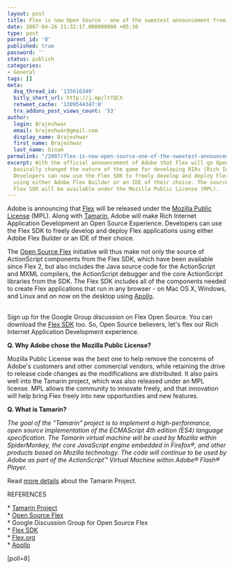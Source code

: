 ```yaml
---
layout: post
title: Flex is now Open Source - one of the sweetest announcement from Adobe
date: 2007-04-26 11:32:17.000000000 +05:30
type: post
parent_id: '0'
published: true
password: ''
status: publish
categories:
- General
tags: []
meta:
  dsq_thread_id: '135616340'
  bitly_short_url: http://j.mp/ltYQCX
  retweet_cache: '1309544347:0'
  trx_addons_post_views_count: '53'
author:
  login: Brajeshwar
  email: brajeshwar@gmail.com
  display_name: Brajeshwar
  first_name: Brajeshwar
  last_name: Oinam
permalink: "/2007/flex-is-now-open-source-one-of-the-sweetest-announcement-from-adobe/"
excerpt: With the official announcement of Adobe that Flex will go Open source have
  basically changed the nature of the game for developing RIAs (Rich Internet Applications).
  Developers can now use the Flex SDK to freely develop and deploy Flex applications
  using either Adobe Flex Builder or an IDE of their choice. The source code for the
  Flex SDK will be available under the Mozilla Public License (MPL).
---
```

<p>Adobe is announcing that <a href="http://www.adobe.com/go/flex/">Flex</a> will be released under the <a href="http://opensource.org/licenses/mozilla1.1.php">Mozilla Public License</a> (MPL). Along with <a href="http://www.mozilla.org/projects/tamarin/">Tamarin</a>, Adobe will make Rich Internet Application Development an Open Source Experience. Developers can use the Flex SDK to freely develop and deploy Flex applications using either Adobe Flex Builder or an IDE of their choice.</p>
<p>The <a href="http://www.adobe.com/go/opensourceflex/">Open Source Flex</a> initiative will thus make not only the source of ActionScript components from the Flex SDK, which have been available since Flex 2, but also includes the Java source code for the ActionScript and MXML compilers, the ActionScript debugger and the core ActionScript libraries from the SDK. The Flex SDK includes all of the components needed to create Flex applications that run in any browser - on Mac OS X, Windows, and Linux and on now on the desktop using <a href="http://www.adobe.com/go/apollo/">Apollo</a>.</p>
<p><br />
Sign up for the Google Group discussion on Flex Open Source. You can download the <a href="http://www.adobe.com/products/flex/">Flex SDK</a> too. So, Open Source believers, let's flex our Rich Internet Application Development experience.</p>
<p><strong>Q. Why Adobe chose the Mozilla Public License?</strong></p>
<p>Mozilla Public License was the best one to help remove the concerns of Adobe's customers and other commercial vendors, while retaining the drive to release code changes as the modifications are distributed. It also pairs well into the Tamarin project, which was also released under an MPL license. MPL allows the community to innovate freely, and that innovation will help bring Flex freely into new opportunities and new features.</p>
<p><strong>Q. What is Tamarin?</strong></p>
<p><em>The goal of the "Tamarin" project is to implement a high-performance, open source implementation of the ECMAScript 4th edition (ES4) language specification. The Tamarin virtual machine will be used by Mozilla within SpiderMonkey, the core JavaScript engine embedded in Firefox&reg;, and other products based on Mozilla technology. The code will continue to be used by Adobe as part of the ActionScript&trade; Virtual Machine within Adobe&reg; Flash&reg; Player.</em></p>
<p>Read <a href="http://www.mozilla.org/projects/tamarin/">more details</a> about the Tamarin Project.</p>
<p>REFERENCES</p>
<p>* <a href="http://www.mozilla.org/projects/tamarin/">Tamarin Project</a><br />
* <a href="http://www.adobe.com/go/opensourceflex/">Open Source Flex</a><br />
* Google Discussion Group for Open Source Flex<br />
* <a href="http://www.adobe.com/products/flex/">Flex SDK</a><br />
* <a href="http://www.flex.org/">Flex.org</a><br />
* <a href="http://www.adobe.com/go/apollo/">Apollo</a></p>
<p>[poll=8]</p>
